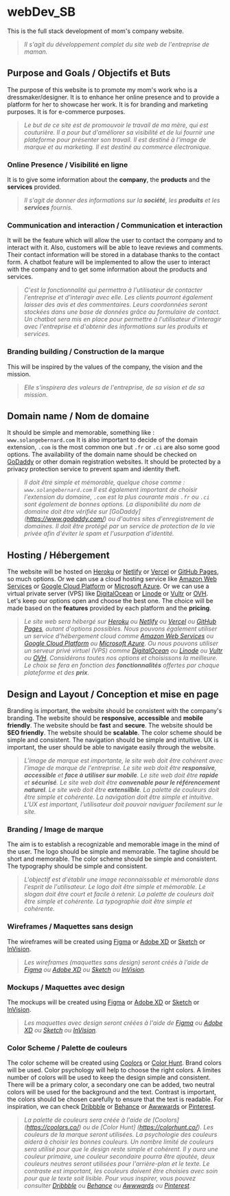# webDev_SB

This is the full stack development of mom's company website.

> *Il s'agit du développement complet du site web de l'entreprise de maman.*

## Purpose and Goals / Objectifs et Buts

The purpose of this website is to promote my mom's work who is a dressmaker/designer.
It is to enhance her online presence and to provide a platform for her to showcase her work.
It is for branding and marketing purposes.
It is for e-commerce purposes.

> *Le but de ce site est de promouvoir le travail de ma mère, qui est couturière.
Il a pour but d'améliorer sa visibilité et de lui fournir une plateforme pour présenter son travail.
Il est destiné à l'image de marque et au marketing.
Il est destiné au commerce électronique.*

### Online Presence / Visibilité en ligne

It is to give some information about the **company**, the **products** and the **services** provided.

> *Il s'agit de donner des informations sur la **société**, les **produits** et les **services** fournis.*

### Communication and interaction / Communication et interaction

It will be the feature which will allow the user to contact the company and to interact with it.
Also, customers will be able to leave reviews and comments. Their contact information will be stored in a database thanks to the contact form.
A chatbot feature will be implemented to allow the user to interact with the company and to get some information about the products and services.

> *C'est la fonctionnalité qui permettra à l'utilisateur de contacter l'entreprise et d'interagir avec elle.
Les clients pourront également laisser des avis et des commentaires. Leurs coordonnées seront stockées dans une base de données grâce au formulaire de contact.
Un chatbot sera mis en place pour permettre à l'utilisateur d'interagir avec l'entreprise et d'obtenir des informations sur les produits et services.*

### Branding building / Construction de la marque

This will be inspired by the values of the company, the vision and the mission.

> *Elle s'inspirera des valeurs de l'entreprise, de sa vision et de sa mission.*

## Domain name / Nom de domaine

It should be simple and memorable, something like : `www.solangebernard.com`
It is also important to decide of the domain extension, `.com` is the most common one but `.fr` or `.ci` are also some good options.
The availability of the domain name should be checked on [GoDaddy](https://www.godaddy.com/) or other domain registration websites.
It should be protected by a privacy protection service to prevent spam and identity theft.

> *Il doit être simple et mémorable, quelque chose comme : `www.solangebernard.com`
Il est également important de choisir l'extension du domaine, `.com` est la plus courante mais `.fr` ou `.ci` sont également de bonnes options.
La disponibilité du nom de domaine doit être vérifiée sur [GoDaddy] (https://www.godaddy.com/) ou d'autres sites d'enregistrement de domaines.
Il doit être protégé par un service de protection de la vie privée afin d'éviter le spam et l'usurpation d'identité.*

## Hosting / Hébergement

The website will be hosted on [Heroku](https://www.heroku.com/) or [Netlify](https://www.netlify.com/) or [Vercel](https://vercel.com/) or [GitHub Pages](https://pages.github.com/), so much options.
Or we can use a cloud hosting service like [Amazon Web Services](https://aws.amazon.com/) or [Google Cloud Platform](https://cloud.google.com/) or [Microsoft Azure](https://azure.microsoft.com/).
Or we can use a virtual private server (VPS) like [DigitalOcean](https://www.digitalocean.com/) or [Linode](https://www.linode.com/) or [Vultr](https://www.vultr.com/) or [OVH](https://www.ovh.com/).
Let's keep our options open and choose the best one.
The choice will be made based on the **features** provided by each platform and the **pricing**.

> *Le site web sera hébergé sur [Heroku](https://www.heroku.com/) ou [Netlify](https://www.netlify.com/) ou [Vercel](https://vercel.com/) ou [GitHub Pages](https://pages.github.com/), autant d'options possibles.
Nous pouvons également utiliser un service d'hébergement cloud comme [Amazon Web Services](https://aws.amazon.com/) ou [Google Cloud Platform](https://cloud.google.com/) ou [Microsoft Azure](https://azure.microsoft.com/).
Ou nous pouvons utiliser un serveur privé virtuel (VPS) comme [DigitalOcean](https://www.digitalocean.com/) ou [Linode](https://www.linode.com/) ou [Vultr](https://www.vultr.com/) ou [OVH](https://www.ovh.com/).
Considérons toutes nos options et choisissons la meilleure.
Le choix se fera en fonction des **fonctionnalités** offertes par chaque plateforme et des **prix**.*

## Design and Layout / Conception et mise en page

Branding is important, the website should be consistent with the company's branding.
The website should be **responsive**, **accessible** and **mobile friendly**.
The website should be **fast** and **secure**.
The website should be **SEO friendly**.
The website should be **scalable**.
The color scheme should be simple and consistent.
The navigation should be simple and intuitive.
UX is important, the user should be able to navigate easily through the website.

> *L'image de marque est importante, le site web doit être cohérent avec l'image de marque de l'entreprise.
Le site web doit être **responsive**, **accessible** et **face à utiliser sur mobile**.
Le site web doit être **rapide** et **sécurisé**.
Le site web doit être **convenable pour le référencement naturel**.
Le site web doit être **extensilble**.
La palette de couleurs doit être simple et cohérente.
La navigation doit être simple et intuitive.
L'UX est important, l'utilisateur doit pouvoir naviguer facilement sur le site.*

### Branding / Image de marque

The aim is to establish a recognizable and memorable image in the mind of the user.
The logo should be simple and memorable.
The tagline should be short and memorable.
The color scheme should be simple and consistent.
The typography should be simple and consistent.

> *L'objectif est d'établir une image reconnaissable et mémorable dans l'esprit de l'utilisateur.
Le logo doit être simple et mémorable.
Le slogan doit être court et facile à retenir.
La palette de couleurs doit être simple et cohérente.
La typographie doit être simple et cohérente.*

### Wireframes / Maquettes sans design

The wireframes will be created using [Figma](https://www.figma.com/) or [Adobe XD](https://www.adobe.com/products/xd.html) or [Sketch](https://www.sketch.com/) or [InVision](https://www.invisionapp.com/).

> *Les wireframes (maquettes sans design) seront créés à l'aide de [Figma](https://www.figma.com/) ou [Adobe XD](https://www.adobe.com/products/xd.html) ou [Sketch](https://www.sketch.com/) ou [InVision](https://www.invisionapp.com/).*

### Mockups / Maquettes avec design

The mockups will be created using [Figma](https://www.figma.com/) or [Adobe XD](https://www.adobe.com/products/xd.html) or [Sketch](https://www.sketch.com/) or [InVision](https://www.invisionapp.com/).

> *Les maquettes avec design seront créées à l'aide de [Figma](https://www.figma.com/) ou [Adobe XD](https://www.adobe.com/products/xd.html) ou [Sketch](https://www.sketch.com/) ou [InVision](https://www.invisionapp.com/).*

### Color Scheme / Palette de couleurs

The color scheme will be created using [Coolors](https://coolors.co/) or [Color Hunt](https://colorhunt.co/).
Brand colors will be used.
Color psychology will help to choose the right colors.
A limites number of colors will be used to keep the design simple and consistent.
There will be a primary color, a secondary one can be added, two neutral colors will be used for the background and the text.
Contrast is important, the colors should be chosen carefully to ensure that the text is readable.
For inspiration, we can check [Dribbble](https://dribbble.com/) or [Behance](https://www.behance.net/) or [Awwwards](https://www.awwwards.com/) or [Pinterest](https://www.pinterest.com/).

> *La palette de couleurs sera créée à l'aide de [Coolors] (https://coolors.co/) ou de [Color Hunt] (https://colorhunt.co/).
Les couleurs de la marque seront utilisées.
La psychologie des couleurs aidera à choisir les bonnes couleurs.
Un nombre limité de couleurs sera utilisé pour que le design reste simple et cohérent.
Il y aura une couleur primaire, une couleur secondaire pourra être ajoutée, deux couleurs neutres seront utilisées pour l'arrière-plan et le texte.
Le contraste est important, les couleurs doivent être choisies avec soin pour que le texte soit lisible.
Pour vous inspirer, vous pouvez consulter [Dribbble](https://dribbble.com/) ou [Behance](https://www.behance.net/) ou [Awwwards](https://www.awwwards.com/) ou [Pinterest](https://www.pinterest.com/).*

<!--- TO DO : --->